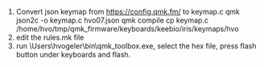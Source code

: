 1. Convert json keymap from https://config.qmk.fm/ to keymap.c
qmk json2c -o keymap.c hvo07.json
qmk compile
cp keymap.c /home/hvo/tmp/qmk_firmware/keyboards/keebio/iris/keymaps/hvo
2. edit the rules.mk file
3. run \Users\hvogeler\bin\qmk_toolbox.exe, select the hex file, press flash button under keyboards and flash.


